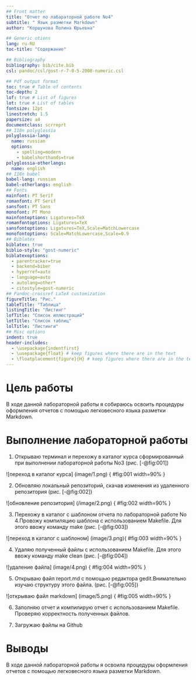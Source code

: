 ```yaml
---
## Front matter
title: "Отчет по лабараторной работе No4"
subtitle: " Язык разметки Markdown"
author: "Коршунова Полина Юрьевна"

## Generic otions
lang: ru-RU
toc-title: "Содержание"

## Bibliography
bibliography: bib/cite.bib
csl: pandoc/csl/gost-r-7-0-5-2008-numeric.csl

## Pdf output format
toc: true # Table of contents
toc-depth: 2
lof: true # List of figures
lot: true # List of tables
fontsize: 12pt
linestretch: 1.5
papersize: a4
documentclass: scrreprt
## I18n polyglossia
polyglossia-lang:
  name: russian
  options:
	- spelling=modern
	- babelshorthands=true
polyglossia-otherlangs:
  name: english
## I18n babel
babel-lang: russian
babel-otherlangs: english
## Fonts
mainfont: PT Serif
romanfont: PT Serif
sansfont: PT Sans
monofont: PT Mono
mainfontoptions: Ligatures=TeX
romanfontoptions: Ligatures=TeX
sansfontoptions: Ligatures=TeX,Scale=MatchLowercase
monofontoptions: Scale=MatchLowercase,Scale=0.9
## Biblatex
biblatex: true
biblio-style: "gost-numeric"
biblatexoptions:
  - parentracker=true
  - backend=biber
  - hyperref=auto
  - language=auto
  - autolang=other*
  - citestyle=gost-numeric
## Pandoc-crossref LaTeX customization
figureTitle: "Рис."
tableTitle: "Таблица"
listingTitle: "Листинг"
lofTitle: "Список иллюстраций"
lotTitle: "Список таблиц"
lolTitle: "Листинги"
## Misc options
indent: true
header-includes:
  - \usepackage{indentfirst}
  - \usepackage{float} # keep figures where there are in the text
  - \floatplacement{figure}{H} # keep figures where there are in the text
---
```


# Цель работы

В ходе данной лабораторной работы я собираюсь освоить процедуры оформления отчетов с помощью легковесного языка разметки Markdown.


# Выполнение лабораторной работы

1. Открываю терминал и перехожу в каталог курса сформированный при выполнении лабораторной работы No3  (рис. [-@fig:001])

![переход в каталог курса] (image/1.png) { #fig:001 width=90% }

2. Обновляю локальный репозиторий, скачав изменения из удаленного репозитория  (рис. [-@fig:002])

![обновление репозитория] (/image/2.png) { #fig:002 width=90% }

3. Перехожу в каталог с шаблоном отчета по лабораторной работе No 4.Провожу компиляцию шаблона с использованием Makefile. Для этого ввожу команду make  (рис. [-@fig:003])

![переход в каталог с шаблоном] (image/3.png){ #fig:003 width=90% }

4. Удаляю полученный файлы с использованием Makefile. Для этого ввожу команду make clean  (рис. [-@fig:004])

![удаление файла] (image/4.png) { #fig:004 width=90% }

5. Открываю файл report.md c помощью редактора gedit.Внимательно изучаю структуру этого файла.  (рис. [-@fig:005])

![открываю файл markdown] (image/5.png) { #fig:005 width=90% }

6. Заполняю отчет и компилирую отчет с использованием Makefile. Проверяю корректность полученных файлов.

7. Загружаю файлы на Github


# Выводы

В ходе данной лабораторной работы я освоила процедуры оформления отчетов с помощью легковесного языка разметки Markdown.


